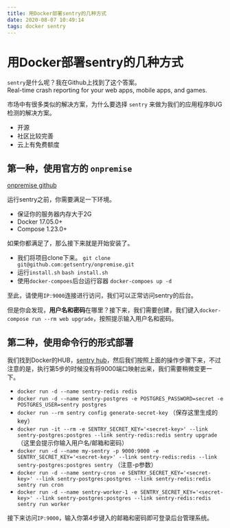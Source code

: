 ```yaml
---
title: 用Docker部署sentry的几种方式
date: 2020-08-07 10:49:14
tags: docker sentry
---
```


# 用Docker部署sentry的几种方式

`sentry`是什么呢？我在Github上找到了这个答案。  
Real-time crash reporting for your web apps, mobile apps, and games.

市场中有很多类似的解决方案，为什么要选择 `sentry` 来做为我们的应用程序BUG检测的解决方案。

+ 开源
+ 社区比较完善
+ 云上有免费额度

## 第一种，使用官方的 `onpremise`

[onpremise github](https://github.com/getsentry/onpremise)

运行sentry之前，你需要满足一下环境。

+ 保证你的服务器内存大于2G
+ Docker 17.05.0+
+ Compose 1.23.0+

如果你都满足了，那么接下来就是开始安装了。

+ 我们将项目clone下来。
`git clone git@github.com:getsentry/onpremise.git`
+ 运行`install.sh`
`bash install.sh`
+ 使用`docker-compoes`后台运行容器
`docker-compoes up -d`

至此，请使用`IP:9000`连接进行访问，我们可以正常访问sentry的后台。

但是你会发现，**用户名和密码**在哪里？接下来，我们需要创建，我们键入`docker-compose run --rm web upgrade`，按照提示输入用户名和密码。


## 第二种，使用命令行的形式部署

我们找到Docker的HUB，[sentry hub](https://hub.docker.com/_/sentry/)，然后我们按照上面的操作步骤下来，不过注意的是，执行第5步的时候没有将9000端口映射出来，我们需要稍微变更一下。

+ `docker run -d --name sentry-redis redis`
+ `docker run -d --name sentry-postgres -e POSTGRES_PASSWORD=secret -e POSTGRES_USER=sentry postgres`
+ `docker run --rm sentry config generate-secret-key` （保存这里生成的key）
+ `docker run -it --rm -e SENTRY_SECRET_KEY='<secret-key>' --link sentry-postgres:postgres --link sentry-redis:redis sentry upgrade` （这里会提示你输入用户名/邮箱和密码）
+ `docker run -d --name my-sentry -p 9000:9000 -e SENTRY_SECRET_KEY='<secret-key>' --link sentry-redis:redis --link sentry-postgres:postgres sentry` （注意-p参数）
+ `docker run -d --name sentry-cron -e SENTRY_SECRET_KEY='<secret-key>' --link sentry-postgres:postgres --link sentry-redis:redis sentry run cron`
+ `docker run -d --name sentry-worker-1 -e SENTRY_SECRET_KEY='<secret-key>' --link sentry-postgres:postgres --link sentry-redis:redis sentry run worker`

接下来访问`IP:9000`，输入你第4步键入的邮箱和密码即可登录后台管理系统。